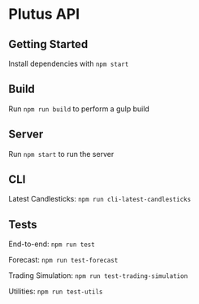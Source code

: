 # Plutus API

## Getting Started

Install dependencies with `npm start`

## Build

Run `npm run build` to perform a gulp build

## Server

Run `npm start` to run the server

## CLI

Latest Candlesticks:  `npm run cli-latest-candlesticks`


## Tests

End-to-end: `npm run test`

Forecast: `npm run test-forecast`

Trading Simulation: `npm run test-trading-simulation`

Utilities: `npm run test-utils`